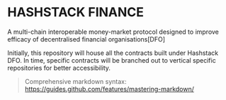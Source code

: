 # HASHSTACK FINANCE

A multi-chain interoperable money-market protocol designed to improve efficacy of decentralised financial organisations[DFO]

Initially, this repository will house all the contracts built under Hashstack DFO. In time, specific contracts will be branched out to vertical specific repositories for better accessibility.


> Comprehensive markdown syntax: https://guides.github.com/features/mastering-markdown/